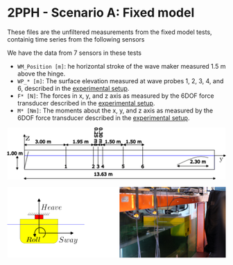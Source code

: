 # 2PPH - Scenario A: Fixed model

These files are the unfiltered measurements from the fixed model tests, containig time series from the following sensors

We have the data from 7 sensors in these tests
- `WM_Position [m]`: he horizontal stroke of the wave maker measured 1.5 m above the hinge.
- `WP_* [m]`: The surface elevation measured at wave probes 1, 2, 3, 4, and 6, described in the [experimental setup](../../docs/experimental_setup.md).
- `F* [N]`: The forces in x, y, and z axis as measured by the 6DOF force transducer described in the [experimental setup](../../docs/experimental_setup.md).
- `M* [Nm]`: The moments about the x, y, and z axis as measured by the 6DOF force transducer described in the [experimental setup](../../docs/experimental_setup.md).


![Wave flume](../../docs/figures/The%20wave%20flume%20and%20wave%20probe%20positions.png)

![The fixed model](../../docs/figures/Scenario%20A%20-%20The%20fixed%20model.png)